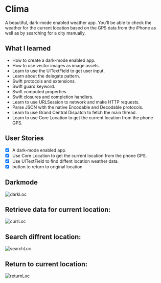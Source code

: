 #  Clima

A beautiful, dark-mode enabled weather app. You'll be able to check the weather for the current location based on the GPS data from the iPhone as well as by searching for a city manually. 

## What I learned

* How to create a dark-mode enabled app.
* How to use vector images as image assets.
* Learn to use the UITextField to get user input. 
* Learn about the delegate pattern.
* Swift protocols and extensions. 
* Swift guard keyword. 
* Swift computed properties.
* Swift closures and completion handlers.
* Learn to use URLSession to network and make HTTP requests.
* Parse JSON with the native Encodable and Decodable protocols. 
* Learn to use Grand Central Dispatch to fetch the main thread.
* Learn to use Core Location to get the current location from the phone GPS. 

## User Stories

- [x] A dark-mode enabled app.
- [x] Use Core Location to get the current location from the phone GPS.
- [x] Use UITextField to find diffent location weather data.
- [x] button to return to original location

## Darkmode
![darkLoc](https://user-images.githubusercontent.com/73111863/182048083-a6ac2170-e893-4c2b-ad83-63cda823b09e.gif)
## Retrieve data for current location:
![currLoc](https://user-images.githubusercontent.com/73111863/182047762-5c70fc1a-b438-49bb-93db-972c0b0a9700.gif)
## Search diffrent location:
![searchLoc](https://user-images.githubusercontent.com/73111863/182047816-143239a4-4067-48b9-83bb-b108487f3a31.gif)
## Return to current location:
![returnLoc](https://user-images.githubusercontent.com/73111863/182047887-d54726e0-cd8d-4294-92c3-ef34f13085d6.gif)

